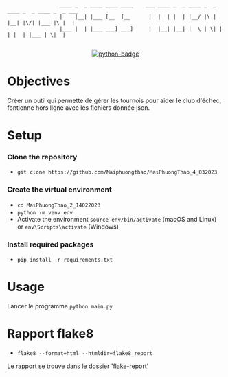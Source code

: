 
```

                 ____ _  _ ____ ____ ____    ___ ____ _  _ ____ _  _ ____ _  _ ____ _  _ ___ 
                 |    |__| |___ [__  [__      |  |  | |  | |__/ |\ | |__| |\/| |___ |\ |  |  
                 |___ |  | |___ ___] ___]     |  |__| |__| |  \ | \| |  | |  | |___ | \|  |  


```


<p align="center">
    <a href="https://www.python.org">
        <img src="https://img.shields.io/badge/Python-3.9+-3776AB?style=flat&logo=python&logoColor=white" alt="python-badge">
    </a>
</p>


# Objectives

Créer un outil qui permette de gérer les tournois pour aider le club d'échec, fontionne hors ligne avec les fichiers donnée json.


# Setup


### Clone the repository

- `git clone https://github.com/Maiphuongthao/MaiPhuongThao_4_032023`


### Create the virtual environment

- `cd MaiPhuongThao_2_14022023`
- `python -m venv env`
- Activate the environment `source env/bin/activate` (macOS and Linux) or `env\Scripts\activate` (Windows)


### Install required packages

- `pip install -r requirements.txt`



# Usage

Lancer le programme `python main.py`

# Rapport flake8

- `flake8 --format=html --htmldir=flake8_report`

Le rapport se trouve dans le dossier 'flake-report'


